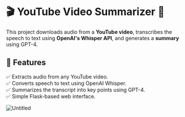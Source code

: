 # 🎬 YouTube Video Summarizer 📜

This project downloads audio from a **YouTube video**, transcribes the speech to text using **OpenAI's Whisper API**, and generates a **summary** using GPT-4.

## 🚀 Features
✅ Extracts audio from any YouTube video.  
✅ Converts speech to text using OpenAI Whisper.  
✅ Summarizes the transcript into key points using GPT-4.  
✅ Simple Flask-based web interface.


![Untitled](https://github.com/user-attachments/assets/b6b60833-9478-46f0-be42-fe961e816a6b)
